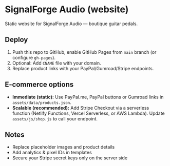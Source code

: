 # SignalForge Audio (website)

Static website for SignalForge Audio — boutique guitar pedals.

## Deploy
1. Push this repo to GitHub, enable GitHub Pages from `main` branch (or configure `gh-pages`).
2. Optional: Add `CNAME` file with your domain.
3. Replace product links with your PayPal/Gumroad/Stripe endpoints.

## E-commerce options
- **Immediate (static):** Use PayPal.me, PayPal buttons or Gumroad links in `assets/data/products.json`.
- **Scalable (recommended):** Add Stripe Checkout via a serverless function (Netlify Functions, Vercel Serverless, or AWS Lambda). Update `assets/js/shop.js` to call your endpoint.

## Notes
- Replace placeholder images and product details
- Add analytics & pixel IDs in templates
- Secure your Stripe secret keys only on the server side
